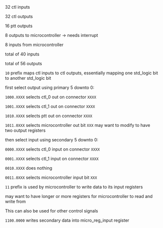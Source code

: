 32 ctl inputs

32 ctl outputs

16 ptt outputs

8 outputs to microcontroller -> needs interrupt

8 inputs from microcontroller

total of 40 inputs

total of 56 outputs

`10` prefix maps ctl inputs to ctl outputs, essentially mapping one std_logic bit to another std_logic bit

first select output using primary 5 downto 0:

`1000.XXXX` selects ctl_0 out on connector `XXXX`

`1001.XXXX` selects ctl_1 out on connector `XXXX`

`1010.XXXX` selects ptt out on connector `XXXX`

`1011.0XXX` selects microcontroller out bit `XXX` may want to modify to have two output registers

then select input using secondary 5 downto 0:

`0000.XXXX` selects ctl_0 input on connector `XXXX`

`0001.XXXX` selects ctl_1 input on connector `XXXX`

`0010.XXXX` does nothing

`0011.0XXX` selects microcontroller input bit `XXX`


`11` prefix is used by microcontroller to write data to its input registers

may want to have longer or more registers for microcontroller to read and write from

This can also be used for other control signals

`1100.0000` writes secondary data into micro_reg_input register
